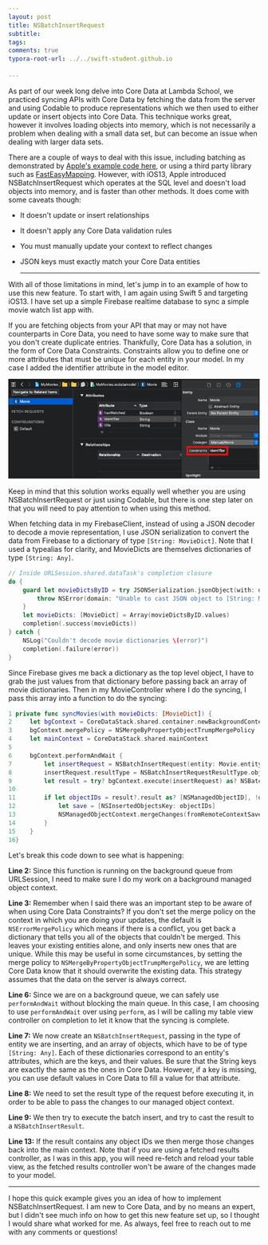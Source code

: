 ```yaml
---
layout: post
title: NSBatchInsertRequest
subtitle:
tags:
comments: true
typora-root-url: ../../swift-student.github.io

---
```


As part of our week long delve into Core Data at Lambda School, we practiced syncing APIs with Core Data by fetching the data from the server and using Codable to produce representations which we then used to either update or insert objects into Core Data. This technique works great, however it involves loading objects into memory, which is not necessarily a problem when dealing with a small data set, but can become an issue when dealing with larger data sets. 

There are a couple of ways to deal with this issue, including batching as demonstrated by [Apple's example code here](https://developer.apple.com/documentation/coredata/loading_and_displaying_a_large_data_feed), or using a third party library such as [FastEasyMapping](https://github.com/Yalantis/FastEasyMapping). However, with iOS13, Apple introduced NSBatchInsertRequest which operates at the SQL level and doesn't load objects into memory, and is faster than other methods. It does come with some caveats though: 

- It doesn't update or insert relationships

- It doesn't apply any Core Data validation rules

- You must manually update your context to reflect changes

- JSON keys must exactly match your Core Data entities

  

  ------



With all of those limitations in mind, let's jump in to an example of how to use this new feature. To start with, I am again using Swift 5 and targeting iOS13. I have set up a simple Firebase realtime database to sync a simple movie watch list app with. 

If you are fetching objects from your API that may or may not have counterparts in Core Data, you need to have some way to make sure that you don't create duplicate entries. Thankfully, Core Data has a solution, in the form of Core Data Constraints. Constraints allow you to define one or more attributes that must be unique for each entity in your model. In my case I added the identifier attribute in the model editor. 

![ScreenShotModelEditor](/img/2020-3-29/ScreenShotModelEditor.png)

Keep in mind that this solution works equally well whether you are using NSBatchInsertRequest or just using Codable, but there is one step later on that you will need to pay attention to when using this method.

When fetching data in my FirebaseClient, instead of using a JSON decoder to decode a movie representation, I use JSON serialization to convert the data from Firebase to a dictionary of type `[String: MovieDict]`. Note that I used a typealias for clarity, and MovieDicts are themselves dictionaries of type `[String: Any]`.

```swift
// Inside URLSession.shared.dataTask's completion closure
do {
    guard let movieDictsByID = try JSONSerialization.jsonObject(with: data) as? [String: MovieDict] else {
        throw NSError(domain: "Unable to cast JSON object to [String: MovieDict]", code: 2)
    }
    let movieDicts: [MovieDict] = Array(movieDictsByID.values)
    completion(.success(movieDicts))
} catch {
    NSLog("Couldn't decode movie dictionaries \(error)")
    completion(.failure(error))
}
```

Since Firebase gives me back a dictionary as the top level object, I have to grab the just values from that dictionary before passing back an array of movie dictionaries. Then in my MovieController where I do the syncing, I pass this array into a function to do the syncing:

```swift
1 private func syncMovies(with movieDicts: [MovieDict]) {
2     let bgContext = CoreDataStack.shared.container.newBackgroundContext()
3     bgContext.mergePolicy = NSMergeByPropertyObjectTrumpMergePolicy
4     let mainContext = CoreDataStack.shared.mainContext
5     
6     bgContext.performAndWait {
7         let insertRequest = NSBatchInsertRequest(entity: Movie.entity(), objects: movieDicts)
8         insertRequest.resultType = NSBatchInsertRequestResultType.objectIDs
9         let result = try? bgContext.execute(insertRequest) as? NSBatchInsertResult
10        
11        if let objectIDs = result?.result as? [NSManagedObjectID], !objectIDs.isEmpty {
12            let save = [NSInsertedObjectsKey: objectIDs]
13            NSManagedObjectContext.mergeChanges(fromRemoteContextSave: save, into: [mainContext])
14        }
15    }
16}
```

Let's break this code down to see what is happening:

**Line 2:** Since this function is running on the background queue from URLSession, I need to make sure I do my work on a background managed object context.

**Line 3:** Remember when I said there was an important step to be aware of when using Core Data Constraints? If you don't set the merge policy on the context in which you are doing your updates, the default is `NSErrorMergePolicy` which means if there is a conflict, you get back a dictionary that tells you all of the objects that couldn't be merged. This leaves your existing entities alone, and only inserts new ones that are unique. While this may be useful in some circumstances, by setting the merge policy to `NSMergeByPropertyObjectTrumpMergePolicy`, we are letting Core Data know that it should overwrite the existing data. This strategy assumes that the data on the server is always correct.

**Line 6:** Since we are on a background queue, we can safely use `performAndWait` without blocking the main queue. In this case, I am choosing to use `performAndWait` over using `perform`, as I will be calling my table view controller on completion to let it know that the syncing is complete.

**Line 7:** We now create an `NSBatchInsertRequest`, passing in the type of entity we are inserting, and an array of objects, which have to be of type `[String: Any]`. Each of these dictionaries correspond to an entity's attributes, which are the keys, and their values. Be sure that the String keys are exactly the same as the ones in Core Data. However, if a key is missing, you can use default values in Core Data to fill a value for that attribute.

**Line 8:** We need to set the result type of the request before executing it, in order to be able to pass the changes to our managed object context.

**Line 9:** We then try to execute the batch insert, and try to cast the result to a `NSBatchInsertResult`.

**Line 13:** If the result contains any object IDs we then merge those changes back into the main context. Note that if you are using a fetched results controller, as I was in this app, you will need re-fetch and reload your table view, as the fetched results controller won't be aware of the changes made to your model.



------



I hope this quick example gives you an idea of how to implement NSBatchInsertRequest. I am new to Core Data, and by no means an expert, but I didn't see much info on how to get this new feature set up, so I thought I would share what worked for me. As always, feel free to reach out to me with any comments or questions!

